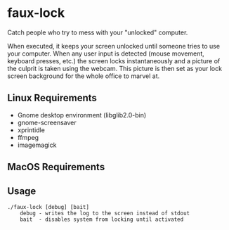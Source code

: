 # faux-lock
Catch people who try to mess with your "unlocked" computer.

When executed, it keeps your screen unlocked until someone tries to use your computer. When any user input is detected
(mouse movement, keyboard presses, etc.) the screen locks instantaneously and a picture of the culprit is taken using
the webcam. This picture is then set as your lock screen background for the whole office to marvel at.

## Linux Requirements
* Gnome desktop environment (libglib2.0-bin)
* gnome-screensaver
* xprintidle
* ffmpeg
* imagemagick

## MacOS Requirements



## Usage
```
./faux-lock [debug] [bait]
    debug - writes the log to the screen instead of stdout
    bait  - disables system from locking until activated
```
